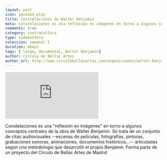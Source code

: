 ```yaml
---
layout: post
icon: youtube play
title: Constelaciones de Walter Benjamin
meta: Constelaciones es una reflexión en imágenes en torno a algunos conceptos centrales de la obra de Walter Benjamin.
comments: true
category: contracultura
type: videoesfera
coleccion: semanal-1
duration: 46min
tags: [ largo, documental, Walter Benjamin]
author: Circulo de Bellas Artes
author_url: http://www.circulobellasartes.com/exposiciones/walter-benjamin-constelaciones/
---
```



<div class="video">
  <div class="video-wrapper">
<iframe src="https://www.youtube.com/embed/pcPwIG5gHQM" frameborder="0" allowfullscreen></iframe>
  </div>
</div>
<p>
	Constelaciones es una "reflexión en imágenes" en torno a algunos conceptos centrales de la obra de Walter Benjamin. Se trata de un conjunto de citas audiovisuales --escenas de películas, fotografías, pinturas, grabaciones sonoras, animaciones, documentos históricos...-- articuladas según una metodología que desarrolló el propio Benjamin. Forma parte de un proyecto del Círculo de Bellas Artes de Madrid
</p>
